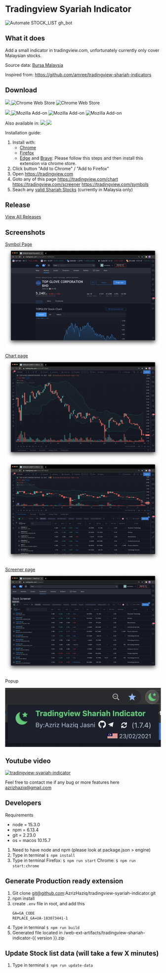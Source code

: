 # Tradingview Syariah Indicator 
![Automate STOCK_LIST gh_bot](https://github.com/AzrizHaziq/tradingview-syariah-indicator/workflows/Automate%20STOCK_LIST%20gh_bot/badge.svg)

## What it does
Add a small indicator in tradingview.com, unfortunately currently only cover Malaysian stocks.

Source data:
[Bursa Malaysia](https://www.bursamalaysia.com/market_information/equities_prices?legend%5B%5D=%5BS%5D&sort_by=short_name&sort_dir=asc&page=1)

Inspired from: 
https://github.com/amree/tradingview-shariah-indicators

## Download

<a target="_blank" rel="noopener noreferrer"
   title="Download Tradingview Shariah indicator in Chrome now"
   href="https://chrome.google.com/webstore/detail/tradingview-shariah-indic/eogackkjbjbbmlkbakekhaanphmnpkgf?utm_source=github&utm_medium=website&utm_campaign=shariah-invest">
    <img src="https://raw.githubusercontent.com/alrra/browser-logos/master/src/chrome/chrome_128x128.png" width="48" />
</a>
![Chrome Web Store](https://img.shields.io/chrome-web-store/v/eogackkjbjbbmlkbakekhaanphmnpkgf?color=blue&label=version)
![Chrome Web Store](https://img.shields.io/chrome-web-store/users/eogackkjbjbbmlkbakekhaanphmnpkgf?color=blue)



<a target="_blank" rel="noopener noreferrer"
   title="Download Tradingview Shariah indicator in Firefox now" 
   href="https://addons.mozilla.org/en-US/firefox/addon/tradingview-shariah-indicator?utm_source=github&utm_medium=website&utm_campaign=shariah-invest">
    <img src="https://raw.githubusercontent.com/alrra/browser-logos/master/src/firefox/firefox_128x128.png" width="48" />
</a>
![Mozilla Add-on](https://img.shields.io/amo/v/tradingview-shariah-indicator?color=orange&label=version)
![Mozilla Add-on](https://img.shields.io/amo/users/tradingview-shariah-indicator?color=orange)
![Mozilla Add-on](https://img.shields.io/amo/rating/tradingview-shariah-indicator?color=orange)


Also available in: 
<a target="_blank" rel="noopener noreferrer"
   title="Download Tradingview Shariah indicator in Edge now" 
   href="https://support.microsoft.com/en-my/help/4027935/microsoft-edge-add-or-remove-browser-extensions">
    <img src="https://raw.githubusercontent.com/alrra/browser-logos/master/src/edge/edge_128x128.png" width="24" />
</a>
<a target="_blank" rel="noopener noreferrer"
   title="Download Tradingview Shariah indicator in Brave now" 
   href="https://support.brave.com/hc/en-us/articles/360017909112-How-can-I-add-extensions-to-Brave-">
    <img src="https://raw.githubusercontent.com/alrra/browser-logos/master/src/brave/brave_128x128.png" width="24" />
</a>


Installation guide:
1. Install with: 
    - [Chrome](https://chrome.google.com/webstore/detail/tradingview-shariah-indic/eogackkjbjbbmlkbakekhaanphmnpkgf)
    - [Firefox](https://addons.mozilla.org/en-US/firefox/addon/tradingview-shariah-indicator)
    - [Edge](https://support.microsoft.com/en-my/help/4027935/microsoft-edge-add-or-remove-browser-extensions) and [Brave](https://support.brave.com/hc/en-us/articles/360017909112-How-can-I-add-extensions-to-Brave-): Please follow this steps and then install this extension via chrome store.
2. Click button "Add to Chrome" / "Add to Firefox"
3. Open https://tradingview.com
4. Goto any of this page https://tradingview.com/chart https://tradingview.com/screener https://tradingview.com/symbols
5. Seach any [valid Shariah Stocks](https://github.com/AzrizHaziq/tradingview-syariah-indicator/blob/master/contents/MYX.txt) (currently in Malaysia only)


## Release 
[View All Releases](https://github.com/AzrizHaziq/tradingview-syariah-indicator/releases) 


## Screenshots
[Symbol Page](https://www.tradingview.com/symbols/MYX-TOPGLOV/)
![Symbol page](https://github.com/AzrizHaziq/tradingview-syariah-indicator/blob/master/docs/ori_chrome/symbol_page.png?raw=true)

[Chart page](https://www.tradingview.com/chart/)
![Chart page](https://github.com/AzrizHaziq/tradingview-syariah-indicator/blob/master/docs/ori_chrome/chart_page.png?raw=true)
![Chart page with screener](https://github.com/AzrizHaziq/tradingview-syariah-indicator/blob/master/docs/ori_chrome/chart_page_with_screener.png?raw=true)

[Screener page](https://www.tradingview.com/screener/)
![Screener page](https://github.com/AzrizHaziq/tradingview-syariah-indicator/blob/master/docs/ori_chrome/screener_page_on.png?raw=true)

Popup

![popup](https://github.com/AzrizHaziq/tradingview-syariah-indicator/blob/master/docs/ori_chrome/popup.png?raw=true)

## Youtube video
[![tradingview-syariah-indicator](https://img.youtube.com/vi/4U8mu_5UfUQ/0.jpg)](https://www.youtube.com/watch?v=4U8mu_5UfUQ)

Feel free to contact me if any bug or more features here  
[azrizhaziq@gmail.com](mailto:azrizhaziq@gmail.com)


## Developers
Requirements
- node = 15.3.0
- npm = 6.13.4
- git = 2.23.0
- os = macos 10.15.7

1. Need to have node and npm (please look at package.json > engine)
2. Type in terminal `$ npm install`
3. Type in terminal 
    Firefox: `$ npm run start` 
    Chrome: `$ npm run start:chrome`
   
   
## Generate Production ready extension
1. Git clone git@github.com:AzrizHaziq/tradingview-syariah-indicator.git
2. npm install
3. create `.env` file in root, and add this
   ```
   GA=GA_CODE
   REPLACE_GA=UA-183073441-1
   ```
4. Type in terminal `$ npm run build`
5. Generated file located in /web-ext-artifacts/tradingview-shariah-indicator-{{ version }}.zip


## Update Stock list data (will take a few X minutes)
1. Type in terminal `$ npm run update-data`
    
